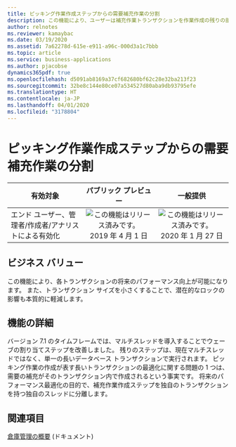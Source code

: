 ```yaml
---
title: ピッキング作業作成ステップからの需要補充作業の分割
description: この機能により、ユーザーは補充作業トランザクションを作業作成の残りの部分から分離することができます。
author: relnotes
ms.reviewer: kamaybac
ms.date: 03/19/2020
ms.assetid: 7a62278d-615e-e911-a96c-000d3a1c7bbb
ms.topic: article
ms.service: business-applications
ms.author: pjacobse
dynamics365pdf: true
ms.openlocfilehash: d5091ab8169a37cf682680bf62c28e32ba213f23
ms.sourcegitcommit: 32be8c144e80ce07a534527d80aba9db93795efe
ms.translationtype: HT
ms.contentlocale: ja-JP
ms.lasthandoff: 04/01/2020
ms.locfileid: "3178804"
---
```

# <a name="split-demand-replenishment-work-from-create-pick-work-step"></a>ピッキング作業作成ステップからの需要補充作業の分割


| 有効対象    |  パブリック プレビュー | 一般提供 | 
| ---------- | :----------: |:----------: |
|エンド ユーザー、管理者/作成者/アナリストによる有効化|![この機能はリリース済みです。](/dynamics365-release-plan/media/green-checkmark.png "この機能はリリース済みです。") 2019 年 4 月 1 日| ![この機能はリリース済みです。](/dynamics365-release-plan/media/green-checkmark.png "この機能はリリース済みです。") 2020 年 1 月 27 日|


## <a name="business-value"></a>ビジネス バリュー
<!-- bv start -->
この機能により、各トランザクションの将来のパフォーマンス向上が可能になります。 また、トランザクション サイズを小さくすることで、潜在的なロックの影響も本質的に軽減します。
<!-- bv end -->



## <a name="feature-details"></a>機能の詳細
<!--feature detail start -->
バージョン 7.1 のタイムフレームでは、マルチスレッドを導入することでウェーブの割り当てステップを改善しました。 残りのステップは、現在マルチスレッドではなく、単一の長いデータベース トランザクションで実行されます。 ピッキング作業の作成が表す長いトランザクションの最適化に関する問題の 1 つは、需要の補充がそのトランザクション内で作成されるという事実です。 将来のパフォーマンス最適化の目的で、補充作業作成ステップを独自のトランザクションを持つ独自のスレッドに分離します。
<!--feature detail end -->










## <a name="see-also"></a>関連項目

[倉庫管理の概要](https://docs.microsoft.com/dynamics365/unified-operations/supply-chain/warehousing/warehouse-management-overview) (ドキュメント)
